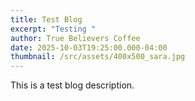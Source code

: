 ```yaml
---
title: Test Blog
excerpt: "Testing "
author: True Believers Coffee
date: 2025-10-03T19:25:00.000-04:00
thumbnail: /src/assets/400x500_sara.jpg
---
```

This is a test blog description.
